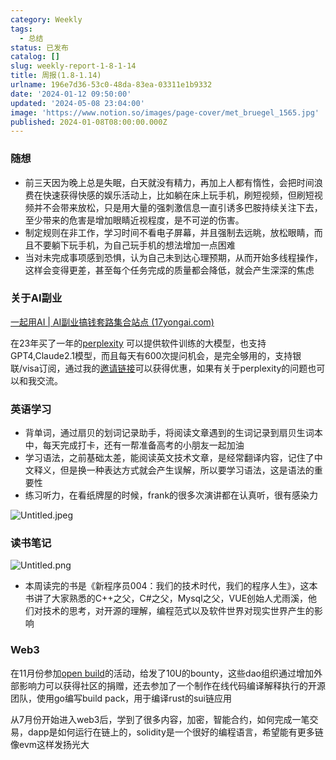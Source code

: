 ```yaml
---
category: Weekly
tags:
  - 总结
status: 已发布
catalog: []
slug: weekly-report-1-8-1-14
title: 周报(1.8-1.14)
urlname: 196e7d36-53c0-48da-83ea-03311e1b9332
date: '2024-01-12 09:50:00'
updated: '2024-05-08 23:04:00'
image: 'https://www.notion.so/images/page-cover/met_bruegel_1565.jpg'
published: 2024-01-08T08:00:00.000Z
---
```


### 随想

- 前三天因为晚上总是失眠，白天就没有精力，再加上人都有惰性，会把时间浪费在快速获得快感的娱乐活动上，比如躺在床上玩手机，刷短视频，但刷短视频并不会带来放松，只是用大量的强刺激信息一直引诱多巴胺持续关注下去，至少带来的危害是增加眼睛近视程度，是不可逆的伤害。
- 制定规则在非工作，学习时间不看电子屏幕，并且强制去远眺，放松眼睛，而且不要躺下玩手机，为自己玩手机的想法增加一点困难
- 当对未完成事项感到恐惧，认为自己未到达心理预期，从而开始多线程操作，这样会变得更差，甚至每个任务完成的质量都会降低，就会产生深深的焦虑

### 关于AI副业


[一起用AI | AI副业搞钱套路集合站点 (17yongai.com)](https://17yongai.com/)


在23年买了一年的[perplexity](https://www.perplexity.ai/) 可以提供软件训练的大模型，也支持GPT4,Claude2.1模型，而且每天有600次提问机会，是完全够用的，支持银联/visa订阅，通过我的[邀请链接](https://perplexity.ai/pro?referral_code=SGJ7X87B)可以获得优惠，如果有关于perplexity的问题也可以和我交流。


### 英语学习

- 背单词，通过扇贝的划词记录助手，将阅读文章遇到的生词记录到扇贝生词本中，每天完成打卡，还有一帮准备高考的小朋友一起加油
- 学习语法，之前基础太差，能阅读英文技术文章，是经常翻译内容，记住了中文释义，但是换一种表达方式就会产生误解，所以要学习语法，这是语法的重要性
- 练习听力，在看纸牌屋的时候，frank的很多次演讲都在认真听，很有感染力

![Untitled.jpeg](https://prod-files-secure.s3.us-west-2.amazonaws.com/5d24fe63-e567-4804-86f9-9fdc62e13082/c33f3733-be40-431e-a494-10399ac86f32/Untitled.jpeg?X-Amz-Algorithm=AWS4-HMAC-SHA256&X-Amz-Content-Sha256=UNSIGNED-PAYLOAD&X-Amz-Credential=ASIAZI2LB4665NMTSVWN%2F20250210%2Fus-west-2%2Fs3%2Faws4_request&X-Amz-Date=20250210T213220Z&X-Amz-Expires=3600&X-Amz-Security-Token=IQoJb3JpZ2luX2VjEK3%2F%2F%2F%2F%2F%2F%2F%2F%2F%2FwEaCXVzLXdlc3QtMiJHMEUCIEw%2BJYVuTcYy%2FKPm0OZmEdkR0OKL0SlSpTp%2FmOXzD3uXAiEAm3Q8vO7QZzqXK%2FSM%2Bi%2FLnMSlDJ3G3DZfQovEnLlPxl4qiAQIxv%2F%2F%2F%2F%2F%2F%2F%2F%2F%2FARAAGgw2Mzc0MjMxODM4MDUiDJm9OnVopxmHxUF9HCrcA55ZIIIch2ySfrMp8LzNBtZENnNK1l%2B96P5CUurFtLQOb1YBiQBaQO1BCwVRJhp5jDYEh%2Fc2wD1PJGzv%2BhVrbem2%2B93%2Bpj2Ikl%2FRi4AK8cwksg97xd2uRPPijNHp66iSA9GBXdwvVlqS%2BrkZIcQ1LCIoeDbcFATxH8UbDaDtn5y9lF2HyfeAFXXW32g93Gswqxs6L%2B7MkMyrOpKi%2BLzaMsVWDbMafWJZUThUWQ8bA3Fe2bNGIJ6ZOgf5nvbUZb0bLC9Cvtt355fV5hpstJnHWsOBUEumwJXIVyiKhRaz9kGo0YObCX4hrkZOxyYc2cuaRsszuQWvfwey7xDa%2FBip3ueDv5i414ESBdzOgkM0ayTKhdTAqoo7FX2wSn8%2FplynbY5l0H2NRMdMwVyRJDC1U5haQNc2EVVPqLRLMGz1KFaQk%2F%2BLyv30fcSziwZI8Tuktz%2FkMC18sD5HPeZyRxQFPn5FDdDb%2BQeE7%2FHfk1Tsdz%2B8Z9aV%2BL6fTJ5E1BP6t8jYoJnpBUBqf89FLZRIt7GrCZ%2FJMh7SJzw3qLCBbJK3X%2FjTXYDAZepqkycBn2XzWZUuTqunLRWFQ8SIX70pcRbVRvJuZM%2BDAcjZTAQetckFpcUky9v2UZCeFnDxZFWzMNrLqb0GOqUBycUJSA6fwTGulf01ayaw%2BA%2BXqSv5bt9p7p0YpnobXODWTrvNKgQLRjAfLcXPi14satIpbmTxLurLw8Sj9tA8cjt3wps6z7iztpA1IqfUuYajdfUXvrCZ4BrJwopjj%2B7RGdloxSHruXlTFD5nN1qBUBbd%2BNkSX5S4L5mk9CyFfdlC1H7F3ZrF3RW6uD1yyXeui9so2RCkZkVd0NzPgsOGGIV%2Fe7rW&X-Amz-Signature=f0cbe0bea2934cd23b38c22bf9e66f4e1811c25a153ae47dbb765ac783ebb738&X-Amz-SignedHeaders=host&x-id=GetObject)


### 读书笔记


![Untitled.png](https://prod-files-secure.s3.us-west-2.amazonaws.com/5d24fe63-e567-4804-86f9-9fdc62e13082/96aa439a-1c95-4054-aa84-ef4e0c8eb5d1/Untitled.png?X-Amz-Algorithm=AWS4-HMAC-SHA256&X-Amz-Content-Sha256=UNSIGNED-PAYLOAD&X-Amz-Credential=ASIAZI2LB4665NMTSVWN%2F20250210%2Fus-west-2%2Fs3%2Faws4_request&X-Amz-Date=20250210T213220Z&X-Amz-Expires=3600&X-Amz-Security-Token=IQoJb3JpZ2luX2VjEK3%2F%2F%2F%2F%2F%2F%2F%2F%2F%2FwEaCXVzLXdlc3QtMiJHMEUCIEw%2BJYVuTcYy%2FKPm0OZmEdkR0OKL0SlSpTp%2FmOXzD3uXAiEAm3Q8vO7QZzqXK%2FSM%2Bi%2FLnMSlDJ3G3DZfQovEnLlPxl4qiAQIxv%2F%2F%2F%2F%2F%2F%2F%2F%2F%2FARAAGgw2Mzc0MjMxODM4MDUiDJm9OnVopxmHxUF9HCrcA55ZIIIch2ySfrMp8LzNBtZENnNK1l%2B96P5CUurFtLQOb1YBiQBaQO1BCwVRJhp5jDYEh%2Fc2wD1PJGzv%2BhVrbem2%2B93%2Bpj2Ikl%2FRi4AK8cwksg97xd2uRPPijNHp66iSA9GBXdwvVlqS%2BrkZIcQ1LCIoeDbcFATxH8UbDaDtn5y9lF2HyfeAFXXW32g93Gswqxs6L%2B7MkMyrOpKi%2BLzaMsVWDbMafWJZUThUWQ8bA3Fe2bNGIJ6ZOgf5nvbUZb0bLC9Cvtt355fV5hpstJnHWsOBUEumwJXIVyiKhRaz9kGo0YObCX4hrkZOxyYc2cuaRsszuQWvfwey7xDa%2FBip3ueDv5i414ESBdzOgkM0ayTKhdTAqoo7FX2wSn8%2FplynbY5l0H2NRMdMwVyRJDC1U5haQNc2EVVPqLRLMGz1KFaQk%2F%2BLyv30fcSziwZI8Tuktz%2FkMC18sD5HPeZyRxQFPn5FDdDb%2BQeE7%2FHfk1Tsdz%2B8Z9aV%2BL6fTJ5E1BP6t8jYoJnpBUBqf89FLZRIt7GrCZ%2FJMh7SJzw3qLCBbJK3X%2FjTXYDAZepqkycBn2XzWZUuTqunLRWFQ8SIX70pcRbVRvJuZM%2BDAcjZTAQetckFpcUky9v2UZCeFnDxZFWzMNrLqb0GOqUBycUJSA6fwTGulf01ayaw%2BA%2BXqSv5bt9p7p0YpnobXODWTrvNKgQLRjAfLcXPi14satIpbmTxLurLw8Sj9tA8cjt3wps6z7iztpA1IqfUuYajdfUXvrCZ4BrJwopjj%2B7RGdloxSHruXlTFD5nN1qBUBbd%2BNkSX5S4L5mk9CyFfdlC1H7F3ZrF3RW6uD1yyXeui9so2RCkZkVd0NzPgsOGGIV%2Fe7rW&X-Amz-Signature=be62277b821e3ba10eb9ffa8ead658bcd9fac465f68a430acad0dd50eb9bd4b8&X-Amz-SignedHeaders=host&x-id=GetObject)

- 本周读完的书是《新程序员004：我们的技术时代，我们的程序人生》，这本书讲了大家熟悉的C++之父，C#之父，Mysql之父，VUE创始人尤雨溪，他们对技术的思考，对开源的理解，编程范式以及软件世界对现实世界产生的影响

### Web3


在11月份参加[open build](https://openbuild.xyz/learn/challenges)的活动，给发了10U的bounty，这些dao组织通过增加外部影响力可以获得社区的捐赠，还去参加了一个制作在线代码编译解释执行的开源团队，使用go编写build pack，用于编译rust的sui链应用


从7月份开始进入web3后，学到了很多内容，加密，智能合约，如何完成一笔交易，dapp是如何运行在链上的，solidity是一个很好的编程语言，希望能有更多链像evm这样发扬光大

